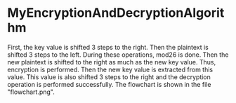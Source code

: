 # MyEncryptionAndDecryptionAlgorithm

First, the key value is shifted 3 steps to the right. Then the plaintext is shifted 3 steps to the left. During these operations, mod26 is done. Then the new plaintext is shifted to the right as much as the new key value. Thus, encryption is performed. Then the new key value is extracted from this value. This value is also shifted 3 steps to the right and the decryption operation is performed successfully. The flowchart is shown in the file "flowchart.png".
